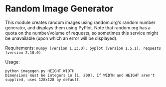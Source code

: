 # Random Image Generator

This module creates random images using random.org's random number generator, and displays them using PyPlot. Note that random.org has a quota on the number/volume of requests, so sometimes this service might be unavailable (upon which an error will be displayed).

Requirements: `numpy (version 1.13.0), pyplot (version 1.5.1), requests (version 2.10.0)`

Usage: 
```
python imagegen.py HEIGHT WIDTH
Dimensions must be integers in [1, 200]. If WIDTH and HEIGHT aren't supplied, uses 128x128 by default.

```
